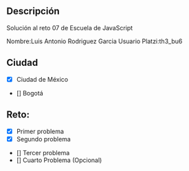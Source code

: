 ## Descripción

Solución al reto 07 de Escuela de JavaScript

Nombre:Luis Antonio Rodriguez Garcia
Usuario Platzi:th3_bu6

## Ciudad
- [X] Ciudad de México
- [] Bogotá

## Reto:
  - [X] Primer problema
  - [X] Segundo problema
  - [] Tercer problema
  - [] Cuarto Problema (Opcional)